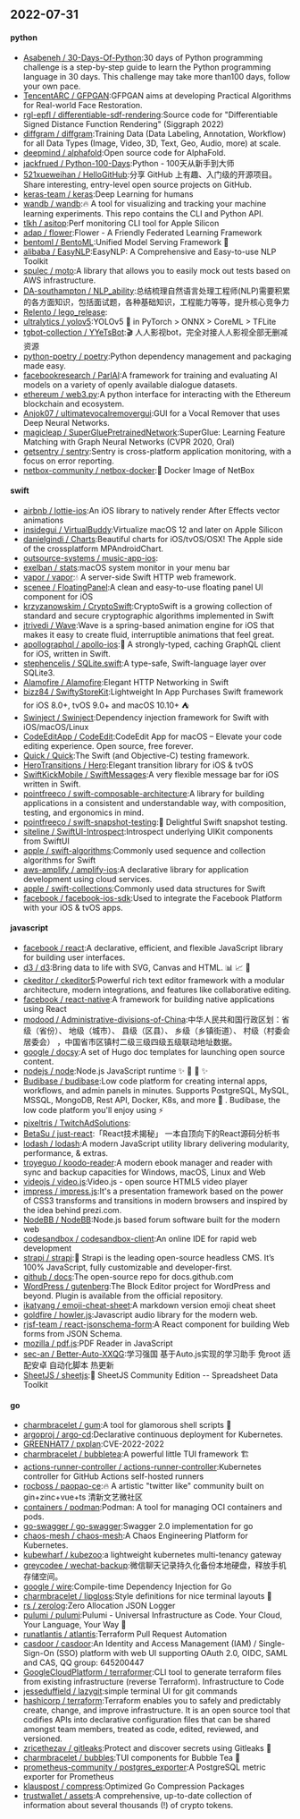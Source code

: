 ## 2022-07-31

#### python
* [Asabeneh / 30-Days-Of-Python](https://github.com/Asabeneh/30-Days-Of-Python):30 days of Python programming challenge is a step-by-step guide to learn the Python programming language in 30 days. This challenge may take more than100 days, follow your own pace.
* [TencentARC / GFPGAN](https://github.com/TencentARC/GFPGAN):GFPGAN aims at developing Practical Algorithms for Real-world Face Restoration.
* [rgl-epfl / differentiable-sdf-rendering](https://github.com/rgl-epfl/differentiable-sdf-rendering):Source code for "Differentiable Signed Distance Function Rendering" (Siggraph 2022)
* [diffgram / diffgram](https://github.com/diffgram/diffgram):Training Data (Data Labeling, Annotation, Workflow) for all Data Types (Image, Video, 3D, Text, Geo, Audio, more) at scale.
* [deepmind / alphafold](https://github.com/deepmind/alphafold):Open source code for AlphaFold.
* [jackfrued / Python-100-Days](https://github.com/jackfrued/Python-100-Days):Python - 100天从新手到大师
* [521xueweihan / HelloGitHub](https://github.com/521xueweihan/HelloGitHub):分享 GitHub 上有趣、入门级的开源项目。Share interesting, entry-level open source projects on GitHub.
* [keras-team / keras](https://github.com/keras-team/keras):Deep Learning for humans
* [wandb / wandb](https://github.com/wandb/wandb):🔥
A tool for visualizing and tracking your machine learning experiments. This repo contains the CLI and Python API.
* [tlkh / asitop](https://github.com/tlkh/asitop):Perf monitoring CLI tool for Apple Silicon
* [adap / flower](https://github.com/adap/flower):Flower - A Friendly Federated Learning Framework
* [bentoml / BentoML](https://github.com/bentoml/BentoML):Unified Model Serving Framework
🍱
* [alibaba / EasyNLP](https://github.com/alibaba/EasyNLP):EasyNLP: A Comprehensive and Easy-to-use NLP Toolkit
* [spulec / moto](https://github.com/spulec/moto):A library that allows you to easily mock out tests based on AWS infrastructure.
* [DA-southampton / NLP_ability](https://github.com/DA-southampton/NLP_ability):总结梳理自然语言处理工程师(NLP)需要积累的各方面知识，包括面试题，各种基础知识，工程能力等等，提升核心竞争力
* [Relento / lego_release](https://github.com/Relento/lego_release):
* [ultralytics / yolov5](https://github.com/ultralytics/yolov5):YOLOv5
🚀
in PyTorch > ONNX > CoreML > TFLite
* [tgbot-collection / YYeTsBot](https://github.com/tgbot-collection/YYeTsBot):🎬
人人影视bot，完全对接人人影视全部无删减资源
* [python-poetry / poetry](https://github.com/python-poetry/poetry):Python dependency management and packaging made easy.
* [facebookresearch / ParlAI](https://github.com/facebookresearch/ParlAI):A framework for training and evaluating AI models on a variety of openly available dialogue datasets.
* [ethereum / web3.py](https://github.com/ethereum/web3.py):A python interface for interacting with the Ethereum blockchain and ecosystem.
* [Anjok07 / ultimatevocalremovergui](https://github.com/Anjok07/ultimatevocalremovergui):GUI for a Vocal Remover that uses Deep Neural Networks.
* [magicleap / SuperGluePretrainedNetwork](https://github.com/magicleap/SuperGluePretrainedNetwork):SuperGlue: Learning Feature Matching with Graph Neural Networks (CVPR 2020, Oral)
* [getsentry / sentry](https://github.com/getsentry/sentry):Sentry is cross-platform application monitoring, with a focus on error reporting.
* [netbox-community / netbox-docker](https://github.com/netbox-community/netbox-docker):🐳
Docker Image of NetBox

#### swift
* [airbnb / lottie-ios](https://github.com/airbnb/lottie-ios):An iOS library to natively render After Effects vector animations
* [insidegui / VirtualBuddy](https://github.com/insidegui/VirtualBuddy):Virtualize macOS 12 and later on Apple Silicon
* [danielgindi / Charts](https://github.com/danielgindi/Charts):Beautiful charts for iOS/tvOS/OSX! The Apple side of the crossplatform MPAndroidChart.
* [outsource-systems / music-app-ios](https://github.com/outsource-systems/music-app-ios):
* [exelban / stats](https://github.com/exelban/stats):macOS system monitor in your menu bar
* [vapor / vapor](https://github.com/vapor/vapor):💧
A server-side Swift HTTP web framework.
* [scenee / FloatingPanel](https://github.com/scenee/FloatingPanel):A clean and easy-to-use floating panel UI component for iOS
* [krzyzanowskim / CryptoSwift](https://github.com/krzyzanowskim/CryptoSwift):CryptoSwift is a growing collection of standard and secure cryptographic algorithms implemented in Swift
* [jtrivedi / Wave](https://github.com/jtrivedi/Wave):Wave is a spring-based animation engine for iOS that makes it easy to create fluid, interruptible animations that feel great.
* [apollographql / apollo-ios](https://github.com/apollographql/apollo-ios):📱
A strongly-typed, caching GraphQL client for iOS, written in Swift.
* [stephencelis / SQLite.swift](https://github.com/stephencelis/SQLite.swift):A type-safe, Swift-language layer over SQLite3.
* [Alamofire / Alamofire](https://github.com/Alamofire/Alamofire):Elegant HTTP Networking in Swift
* [bizz84 / SwiftyStoreKit](https://github.com/bizz84/SwiftyStoreKit):Lightweight In App Purchases Swift framework for iOS 8.0+, tvOS 9.0+ and macOS 10.10+
⛺
* [Swinject / Swinject](https://github.com/Swinject/Swinject):Dependency injection framework for Swift with iOS/macOS/Linux
* [CodeEditApp / CodeEdit](https://github.com/CodeEditApp/CodeEdit):CodeEdit App for macOS – Elevate your code editing experience. Open source, free forever.
* [Quick / Quick](https://github.com/Quick/Quick):The Swift (and Objective-C) testing framework.
* [HeroTransitions / Hero](https://github.com/HeroTransitions/Hero):Elegant transition library for iOS & tvOS
* [SwiftKickMobile / SwiftMessages](https://github.com/SwiftKickMobile/SwiftMessages):A very flexible message bar for iOS written in Swift.
* [pointfreeco / swift-composable-architecture](https://github.com/pointfreeco/swift-composable-architecture):A library for building applications in a consistent and understandable way, with composition, testing, and ergonomics in mind.
* [pointfreeco / swift-snapshot-testing](https://github.com/pointfreeco/swift-snapshot-testing):📸
Delightful Swift snapshot testing.
* [siteline / SwiftUI-Introspect](https://github.com/siteline/SwiftUI-Introspect):Introspect underlying UIKit components from SwiftUI
* [apple / swift-algorithms](https://github.com/apple/swift-algorithms):Commonly used sequence and collection algorithms for Swift
* [aws-amplify / amplify-ios](https://github.com/aws-amplify/amplify-ios):A declarative library for application development using cloud services.
* [apple / swift-collections](https://github.com/apple/swift-collections):Commonly used data structures for Swift
* [facebook / facebook-ios-sdk](https://github.com/facebook/facebook-ios-sdk):Used to integrate the Facebook Platform with your iOS & tvOS apps.

#### javascript
* [facebook / react](https://github.com/facebook/react):A declarative, efficient, and flexible JavaScript library for building user interfaces.
* [d3 / d3](https://github.com/d3/d3):Bring data to life with SVG, Canvas and HTML.
📊
📈
🎉
* [ckeditor / ckeditor5](https://github.com/ckeditor/ckeditor5):Powerful rich text editor framework with a modular architecture, modern integrations, and features like collaborative editing.
* [facebook / react-native](https://github.com/facebook/react-native):A framework for building native applications using React
* [modood / Administrative-divisions-of-China](https://github.com/modood/Administrative-divisions-of-China):中华人民共和国行政区划：省级（省份）、 地级（城市）、 县级（区县）、 乡级（乡镇街道）、 村级（村委会居委会） ，中国省市区镇村二级三级四级五级联动地址数据。
* [google / docsy](https://github.com/google/docsy):A set of Hugo doc templates for launching open source content.
* [nodejs / node](https://github.com/nodejs/node):Node.js JavaScript runtime
✨
🐢
🚀
✨
* [Budibase / budibase](https://github.com/Budibase/budibase):Low code platform for creating internal apps, workflows, and admin panels in minutes. Supports PostgreSQL, MySQL, MSSQL, MongoDB, Rest API, Docker, K8s, and more
🚀
. Budibase, the low code platform you'll enjoy using
⚡
* [pixeltris / TwitchAdSolutions](https://github.com/pixeltris/TwitchAdSolutions):
* [BetaSu / just-react](https://github.com/BetaSu/just-react):「React技术揭秘」 一本自顶向下的React源码分析书
* [lodash / lodash](https://github.com/lodash/lodash):A modern JavaScript utility library delivering modularity, performance, & extras.
* [troyeguo / koodo-reader](https://github.com/troyeguo/koodo-reader):A modern ebook manager and reader with sync and backup capacities for Windows, macOS, Linux and Web
* [videojs / video.js](https://github.com/videojs/video.js):Video.js - open source HTML5 video player
* [impress / impress.js](https://github.com/impress/impress.js):It's a presentation framework based on the power of CSS3 transforms and transitions in modern browsers and inspired by the idea behind prezi.com.
* [NodeBB / NodeBB](https://github.com/NodeBB/NodeBB):Node.js based forum software built for the modern web
* [codesandbox / codesandbox-client](https://github.com/codesandbox/codesandbox-client):An online IDE for rapid web development
* [strapi / strapi](https://github.com/strapi/strapi):🚀
Strapi is the leading open-source headless CMS. It’s 100% JavaScript, fully customizable and developer-first.
* [github / docs](https://github.com/github/docs):The open-source repo for docs.github.com
* [WordPress / gutenberg](https://github.com/WordPress/gutenberg):The Block Editor project for WordPress and beyond. Plugin is available from the official repository.
* [ikatyang / emoji-cheat-sheet](https://github.com/ikatyang/emoji-cheat-sheet):A markdown version emoji cheat sheet
* [goldfire / howler.js](https://github.com/goldfire/howler.js):Javascript audio library for the modern web.
* [rjsf-team / react-jsonschema-form](https://github.com/rjsf-team/react-jsonschema-form):A React component for building Web forms from JSON Schema.
* [mozilla / pdf.js](https://github.com/mozilla/pdf.js):PDF Reader in JavaScript
* [sec-an / Better-Auto-XXQG](https://github.com/sec-an/Better-Auto-XXQG):学习强国 基于Auto.js实现的学习助手 免root 适配安卓 自动化脚本 热更新
* [SheetJS / sheetjs](https://github.com/SheetJS/sheetjs):📗
SheetJS Community Edition -- Spreadsheet Data Toolkit

#### go
* [charmbracelet / gum](https://github.com/charmbracelet/gum):A tool for glamorous shell scripts
🎀
* [argoproj / argo-cd](https://github.com/argoproj/argo-cd):Declarative continuous deployment for Kubernetes.
* [GREENHAT7 / pxplan](https://github.com/GREENHAT7/pxplan):CVE-2022-2022
* [charmbracelet / bubbletea](https://github.com/charmbracelet/bubbletea):A powerful little TUI framework
🏗
* [actions-runner-controller / actions-runner-controller](https://github.com/actions-runner-controller/actions-runner-controller):Kubernetes controller for GitHub Actions self-hosted runners
* [rocboss / paopao-ce](https://github.com/rocboss/paopao-ce):🔥
A artistic "twitter like" community built on gin+zinc+vue+ts 清新文艺微社区
* [containers / podman](https://github.com/containers/podman):Podman: A tool for managing OCI containers and pods.
* [go-swagger / go-swagger](https://github.com/go-swagger/go-swagger):Swagger 2.0 implementation for go
* [chaos-mesh / chaos-mesh](https://github.com/chaos-mesh/chaos-mesh):A Chaos Engineering Platform for Kubernetes.
* [kubewharf / kubezoo](https://github.com/kubewharf/kubezoo):a lightweight kubernetes multi-tenancy gateway
* [greycodee / wechat-backup](https://github.com/greycodee/wechat-backup):微信聊天记录持久化备份本地硬盘，释放手机存储空间。
* [google / wire](https://github.com/google/wire):Compile-time Dependency Injection for Go
* [charmbracelet / lipgloss](https://github.com/charmbracelet/lipgloss):Style definitions for nice terminal layouts
👄
* [rs / zerolog](https://github.com/rs/zerolog):Zero Allocation JSON Logger
* [pulumi / pulumi](https://github.com/pulumi/pulumi):Pulumi - Universal Infrastructure as Code. Your Cloud, Your Language, Your Way
🚀
* [runatlantis / atlantis](https://github.com/runatlantis/atlantis):Terraform Pull Request Automation
* [casdoor / casdoor](https://github.com/casdoor/casdoor):An Identity and Access Management (IAM) / Single-Sign-On (SSO) platform with web UI supporting OAuth 2.0, OIDC, SAML and CAS, QQ group: 645200447
* [GoogleCloudPlatform / terraformer](https://github.com/GoogleCloudPlatform/terraformer):CLI tool to generate terraform files from existing infrastructure (reverse Terraform). Infrastructure to Code
* [jesseduffield / lazygit](https://github.com/jesseduffield/lazygit):simple terminal UI for git commands
* [hashicorp / terraform](https://github.com/hashicorp/terraform):Terraform enables you to safely and predictably create, change, and improve infrastructure. It is an open source tool that codifies APIs into declarative configuration files that can be shared amongst team members, treated as code, edited, reviewed, and versioned.
* [zricethezav / gitleaks](https://github.com/zricethezav/gitleaks):Protect and discover secrets using Gitleaks
🔑
* [charmbracelet / bubbles](https://github.com/charmbracelet/bubbles):TUI components for Bubble Tea
🍡
* [prometheus-community / postgres_exporter](https://github.com/prometheus-community/postgres_exporter):A PostgreSQL metric exporter for Prometheus
* [klauspost / compress](https://github.com/klauspost/compress):Optimized Go Compression Packages
* [trustwallet / assets](https://github.com/trustwallet/assets):A comprehensive, up-to-date collection of information about several thousands (!) of crypto tokens.
